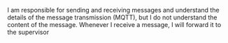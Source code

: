 I am responsible for sending and receiving messages and understand the details of the message transmission (MQTT), but I do not understand the content of the message. Whenever I receive a message, I will forward it to the supervisor


